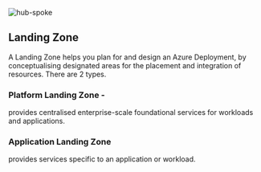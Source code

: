 ![hub-spoke](https://github.com/user-attachments/assets/9d619c7f-e81d-43b0-971b-64a25ac670f6)

## Landing Zone

A Landing Zone helps you plan for and design an Azure Deployment, by conceptualising designated areas for the placement and integration of resources.
There are 2 types.
### Platform Landing Zone - 
provides centralised enterprise-scale foundational services for workloads and applications.

### Application Landing Zone
provides services specific to an application or workload.

